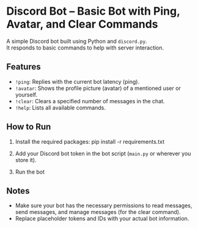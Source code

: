 # Discord Bot – Basic Bot with Ping, Avatar, and Clear Commands

A simple Discord bot built using Python and `discord.py`.  
It responds to basic commands to help with server interaction.

## Features
- `!ping`: Replies with the current bot latency (ping).
- `!avatar`: Shows the profile picture (avatar) of a mentioned user or yourself.
- `!clear`: Clears a specified number of messages in the chat.
- `!help`: Lists all available commands.


## How to Run
1. Install the required packages:
pip install -r requirements.txt


2. Add your Discord bot token in the bot script (`main.py` or wherever you store it).

3. Run the bot



## Notes
- Make sure your bot has the necessary permissions to read messages, send messages, and manage messages (for the clear command).
- Replace placeholder tokens and IDs with your actual bot information.

